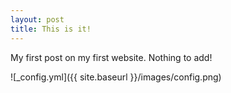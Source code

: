 ```yaml
---
layout: post
title: This is it!
---
```


My first post on my first website. Nothing to add!

![_config.yml]({{ site.baseurl }}/images/config.png)
